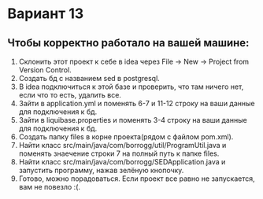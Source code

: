 # Вариант 13
## Чтобы корректно работало на вашей машине:
1. Склонить этот проект к себе в idea через File -> New -> Project from Version Control.
2. Создать бд с названием sed в postgresql.
3. В idea подключиться к этой базе и проверить, что там ничего нет, если что то есть, удалить все.
4. Зайти в application.yml и поменять 6-7 и 11-12 строку на ваши данные для подключения к бд.
5. Зайти в liquibase.properties и поменять 3-4 строку на ваши данные для подключения к бд.
6. Создать папку files в корне проекта(рядом с файлом pom.xml).
7. Найти класс src/main/java/com/borrogg/util/ProgramUtil.java и поменять знаечение строки 7 на полный путь к папке files.
8. Найти класс src/main/java/com/borrogg/SEDApplication.java и запустить программу, нажав зелёную кнопочку.
9. Готово, можно порадоваться. Если проект все равно не запускается, вам не повезло :(.
